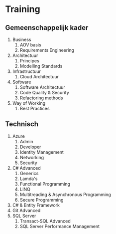 # Training

## Gemeenschappelijk kader

1. Business
   1. AOV basis
   2. Requirements Engineering
2. Architectuur
   1. Principes
   2. Modelling Standards
3. Infrastructuur
   1. Cloud Architectuur
4. Software
   1. Software Architectuur
   2. Code Quality & Security
   3. Refactoring methods
5. Way of Working
   1. Best Practices

## Technisch

1. Azure
   1. Admin
   2. Developer
   3. Identity Management
   4. Networking
   5. Security
2. C# Advanced
   1. Generics
   2. Lamda's
   3. Functional Programming
   4. LINQ
   5. Multitreading & Asynchronous Programming
   6. Secure Programming
3. C# & Entity Framework
4. Git Advanced
5. SQL Server
   1. Transact-SQL Advanced
   2. SQL Server Performance Management

